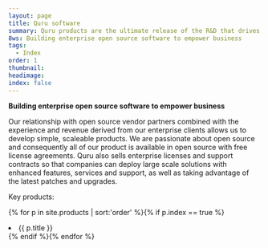 ```yaml
---
layout: page
title: Quru software
summary: Quru products are the ultimate release of the R&D that drives the Quru team
8ws: Building enterprise open source software to empower business
tags:
  - Index
order: 1
thumbnail:
headimage:
index: false
---
```


**Building enterprise open source software to empower business**

Our relationship with open source vendor partners combined with the experience and revenue derived from our enterprise clients allows us to develop simple, scaleable products.  We are passionate about open source and consequently all of our product is available in open source with free license agreements.  Quru also sells enterprise licenses and support contracts so that companies can deploy large scale solutions with enhanced features, services and support, as well as taking advantage of the latest patches and upgrades.

Key products:

{% for p in site.products  | sort:'order' %}{% if p.index == true %}<li>{{ p.title }}</li>{% endif %}{% endfor %}
